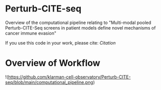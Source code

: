 # Perturb-CITE-seq

Overview of the computational pipeline relating to "Multi-modal pooled Perturb-CITE-Seq screens in patient models define novel mechanisms of cancer immune evasion"

If you use this code in your work, please cite: *Citation*

# Overview of Workflow

!(https://github.com/klarman-cell-observatory/Perturb-CITE-seq/blob/main/computational_pipeline.png)
